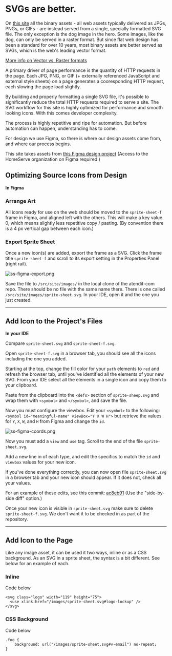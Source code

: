 # SVGs are better.

On [this site](https://svg-example.netlify.app/) all the binary assets - all web assets typically delivered as JPGs, PNGs, or GIFs - are instead served from a single, specially formatted SVG file. The only exception is the dog image in the hero. Some images, like the dog, can only be served in a raster format. But since flat web design has been a standard for over 10 years, most binary assets are better served as SVGs, which is the web's leading vector format.

[More info on Vector vs. Raster formats](https://www.thevisualpro.com/visualpro-blog/vector-vs-raster-whats-the-difference)

A primary driver of page performance is the quantity of HTTP requests in the page. Each JPG, PNG, or GIF (+ externally referenced JavaScript and external style sheets) on a page generates a cooresponding HTTP request, each slowing the page load slightly.

By building and properly formatting a single SVG file, it's possible to significantly reduce the total HTTP requests required to serve a site. The SVG workflow for this site is highly optimized for performance and smooth looking icons. With this comes developer complexity.

The process is highly repetitive and ripe for automation. But before automation can happen, understanding has to come.

For design we use Figma, so there is where our design assets come from, and where our process begins.

This site takes assets from [this Figma design project](https://www.figma.com/file/Ce8qzcTTx8s1lX4v8ZYNRR/Working-w-SVGs?node-id=0%3A1) (Access to the HomeServe organization on Figma required.)

## Optimizing Source Icons from Design

**In Figma**

### Arrange Art

All icons ready for use on the web should be moved to the `sprite-sheet-f` frame in Figma, and aligned left with the others. This will make a key value 0, which means slightly less repetitive copy / pasting. (By convention there is a 4 px vertical gap between each icon.)

### Export Sprite Sheet

Once a new icon(s) are added, export the frame as a SVG. Click the frame title ```sprite-sheet-f``` and scroll to its export setting in the Properties Panel (right rail).

![ss-figma-export.png](https://svg-example.netlify.app/images/ss-figma-export.png)

Save the file to `/src/site/images/` in the local clone of the atendit-com repo. There should be no file with the same name there. There is one called `/src/site/images/sprite-sheet.svg`. In your IDE, open it and the one you just created.

----

## Add Icon to the Project's Files

**In your IDE**

Compare `sprite-sheet.svg` and `sprite-sheet-f.svg`.

Open `sprite-sheet-f.svg` in a browser tab, you should see all the icons including the one you added.

Starting at the top, change the fill color for your `path` elements to `red` and refresh the browser tab, until you've identified all the elements of your new SVG. From your IDE select all the elements in a single icon and copy them to your clipboard.

Paste from the clipboard into the `<defs>` section of `sprite-sheep.svg` and wrap them with `<symbol>` and `</symbol>`, and save the file.

Now you must configure the viewbox. Edit your `<symbol>` to the following: `<symbol id="meaningful-name" viewBox="Y X W H">` but retrieve the values for `Y`, `X`, `W`, and `H` from Figma and change the `id`.

![ss-figma-coords.png](https://svg-example.netlify.app/images/ss-figma-coords.png)

Now you must add a `view` and `use` tag. Scroll to the end of the file `sprite-sheet.svg`.

Add a new line in of each type, and edit the specifics to match the `id` and `viewbox` values for your new icon.

If you've done everything correctly, you can now open file `sprite-sheet.svg` in a browser tab and your new icon should appear. If it does not, check all your values.

For an example of these edits, see this commit: [ac8eb91](https://bitbucket.org/didurememberto/atendit-com/commits/918da83129f6d146465a5f46a133d97d60e2ac04) (Use the "side-by-side diff" option.)

Once your new icon is visible in `sprite-sheet.svg` make sure to delete `sprite-sheet-f.svg`. We don't want it to be checked in as part of the repository.

----

## Add Icon to the Page

Like any image asset, it can be used it two ways, inline or as a CSS background. As an SVG in a sprite sheet, the syntax is a bit different. See below for an example of each.

### Inline

Code below

```
<svg class="logo" width="119" height="75">
  <use xlink:href="/images/sprite-sheet.svg#logo-lockup" />
</svg>
```

### CSS Background

Code below

```
.foo {
    background: url("/images/sprite-sheet.svg#v-email") no-repeat;
}
```